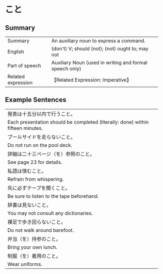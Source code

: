 # こと

## Summary

<table><tr>   <td>Summary</td>   <td>An auxiliary noun to express a command.</td></tr><tr>   <td>English</td>   <td>(don't) V; should (not); (not) ought to; may not</td></tr><tr>   <td>Part of speech</td>   <td>Auxiliary Noun (used in writing and formal speech only)</td></tr><tr>   <td>Related expression</td>   <td>【Related Expression: Imperative】</td></tr></table>

## Example Sentences

<table><tr><td>発表は十五分以内で行うこと。</td></tr><tr><td>Each presentation should be completed (literally: done) within fifteen minutes.</td></tr><tr><td>プールサイドを走らないこと。</td></tr><tr><td>Do not run on the pool deck.</td></tr><tr><td>詳細は二十三ページ（を）参照のこと。</td></tr><tr><td>See page 23 for details.</td></tr><tr><td>私語は慎むこと。</td></tr><tr><td>Refrain from whispering.</td></tr><tr><td>先に必ずテープを聞くこと。</td></tr><tr><td>Be sure to listen to the tape beforehand.</td></tr><tr><td>辞書は見ないこと。</td></tr><tr><td>You may not consult any dictionaries.</td></tr><tr><td>裸足で歩き回らないこと。</td></tr><tr><td>Do not walk around barefoot.</td></tr><tr><td>弁当（を）持参のこと。</td></tr><tr><td>Bring your own lunch.</td></tr><tr><td>制服（を）着用のこと。</td></tr><tr><td>Wear uniforms.</td></tr></table>

